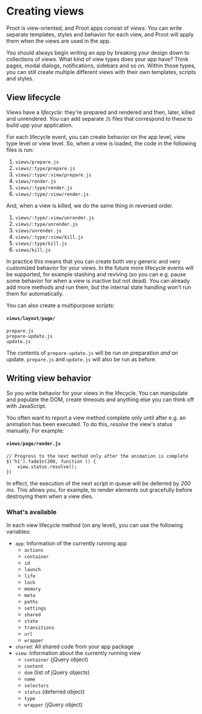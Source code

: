 
# Creating views

Proot is view-oriented, and Proot apps consist of *views*. You can write separate templates, styles and behavior for each view, and Proot will apply them when the views are used in the app.

You should always begin writing an app by breaking your design down to collections of views. What kind of view types does your app have? Think pages, modal dialogs, notifications, sidebars and so on. Within those types, you can still create multiple different views with their own templates, scripts and styles.



## View lifecycle

Views have a *lifecycle*: they're prepared and rendered and then, later, killed and unrendered. You can add separate `JS` files that correspond to these to build upp your application.

For each lifecycle event, you can create behavior on the app level, view type level or view level. So, when a view is loaded, the code in the following files is run:

1. `views/prepare.js`
2. `views/:type/prepare.js`
3. `views/:type/:view/prepare.js`
4. `views/render.js`
5. `views/:type/render.js`
6. `views/:type/:view/render.js`

And, when a view is killed, we do the same thing in reversed order.

1. `views/:type/:view/unrender.js`
2. `views/:type/unrender.js`
3. `views/unrender.js`
4. `views/:type/:view/kill.js`
5. `views/:type/kill.js`
6. `views/kill.js`

In practice this means that you can create both very generic and very customized behavior for your views. In the future more lifecycle events will be supported, for example stashing and reviving (so you can e.g. pause some behavior for when a view is inactive but not dead). You can already add more methods and run them, but the internal state handling won't run them for automatically.

You can also create a multipurpose scripts:

#### `views/layout/page/`
	prepare.js
	prepare-update.js
	update.js

The contents of `prepare-update.js` will be run on preparation *and* on update. `prepare.js` and `update.js` will also be run as before.



## Writing view behavior

So you write behavior for your views in the lifecycle. You can manipulate and populate the DOM, create timeouts and anything else you can think off with JavaScript.

You often want to report a view method complete only until after e.g. an animation has been executed. To do this, *resolve* the view's status manually. For example:

#### `views/page/render.js`
	// Progress to the next method only after the animation is complete
	$('h1').fadeIn(200, function () {
		view.status.resolve();
	})

In effect, the execution of the next script in queue will be deferred by *200 ms*. This allows you, for example, to render elements out gracefully before destroying them when a view dies.



### What's available

In each view lifecycle method (on any level), you can use the following variables:

- `app`: Information of the currently running app
	- `actions`
	- `container`
	- `id`
	- `launch`
	- `life`
	- `lock`
	- `memory`
	- `meta`
	- `paths`
	- `settings`
	- `shared`
	- `state`
	- `transitions`
	- `url`
	- `wrapper`
- `shared`: All shared code from your app package
- `view`: Information about the currently running view
	- `container` (jQuery object)
	- `content`
	- `dom` (list of jQuery objects)
	- `name`
	- `selectors`
	- `status` (deferred object)
	- `type`
	- `wrapper` (jQuery object)
